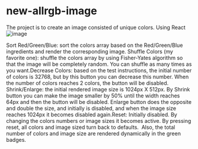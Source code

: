 # new-allrgb-image

The project is to create an image consisted of unique colors. Using React
![image](https://user-images.githubusercontent.com/69976446/112238102-1af34400-8c98-11eb-8cbd-06ed958803d5.png)

Sort Red/Green/Blue:
sort the colors array based on the Red/Green/Blue ingredients and render the corresponding image.
Shuffle Colors (my favorite one):
shuffle the colors array by using Fisher-Yates algorithm so that the image will be completely random. You can shuffle as many times as you want.Decrease Colors:
based on the test instructions, the initial number of colors is 32768, but by this button you can decrease this number. When the number of colors reaches 2 colors, the button will be disabled.
Shrink/Enlarge:
the initial rendered image size is 1024px X 512px. By Shrink button you can make the image smaller by 50% until the width reaches 64px and then the button will be disabled. Enlarge button does the opposite and double the size, and initially is disabled, and when the image size reaches 1024px it becomes disabled again.Reset: Initially disabled. By changing the colors numbers or image sizes it becomes active. By pressing reset, all colors and image sized turn back to defaults. 
Also, the total number of colors and image size are rendered dynamically in the green badges.
